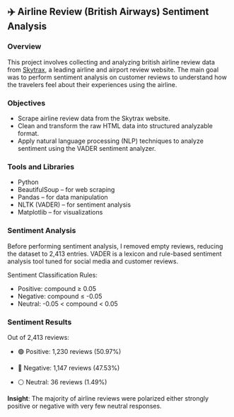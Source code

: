 ## ✈️ Airline Review (British Airways) Sentiment Analysis

### Overview
This project involves collecting and analyzing british airline review data from [Skytrax](https://www.airlinequality.com/airline-reviews/british-airways/page/1/), a leading airline and airport review website. The main goal was to perform sentiment analysis on customer reviews to understand how the travelers feel about their experiences using the airline.

### Objectives
* Scrape airline review data from the Skytrax website.
* Clean and transform the raw HTML data into structured analyzable format.
* Apply natural language processing (NLP) techniques to analyze sentiment using the VADER sentiment analyzer.


### Tools and Libraries
* Python
* BeautifulSoup – for web scraping
* Pandas – for data manipulation
* NLTK (VADER) – for sentiment analysis
* Matplotlib – for visualizations

### Sentiment Analysis
Before performing sentiment analysis, I removed empty reviews, reducing the dataset to 2,413 entries.
VADER is a lexicon and rule-based sentiment analysis tool tuned for social media and customer reviews.

Sentiment Classification Rules:

* Positive: compound ≥ 0.05
* Negative: compound ≤ -0.05
* Neutral: -0.05 < compound < 0.05

### Sentiment Results
Out of 2,413 reviews:

* 🟢 Positive: 1,230 reviews (50.97%)

* 🔴 Negative: 1,147 reviews (47.53%)

* ⚪ Neutral: 36 reviews (1.49%)

**Insight**: The majority of airline reviews were polarized either strongly positive or negative with very few neutral responses.